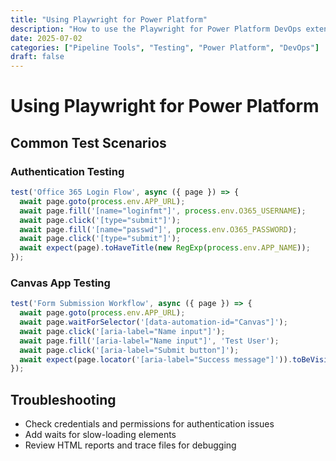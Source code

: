 ```yaml
---
title: "Using Playwright for Power Platform"
description: "How to use the Playwright for Power Platform DevOps extension, with test examples and troubleshooting tips."
date: 2025-07-02
categories: ["Pipeline Tools", "Testing", "Power Platform", "DevOps"]
draft: false
---
```

# Using Playwright for Power Platform

## Common Test Scenarios

### Authentication Testing
```javascript
test('Office 365 Login Flow', async ({ page }) => {
  await page.goto(process.env.APP_URL);
  await page.fill('[name="loginfmt"]', process.env.O365_USERNAME);
  await page.click('[type="submit"]');
  await page.fill('[name="passwd"]', process.env.O365_PASSWORD);
  await page.click('[type="submit"]');
  await expect(page).toHaveTitle(new RegExp(process.env.APP_NAME));
});
```

### Canvas App Testing
```javascript
test('Form Submission Workflow', async ({ page }) => {
  await page.goto(process.env.APP_URL);
  await page.waitForSelector('[data-automation-id="Canvas"]');
  await page.click('[aria-label="Name input"]');
  await page.fill('[aria-label="Name input"]', 'Test User');
  await page.click('[aria-label="Submit button"]');
  await expect(page.locator('[aria-label="Success message"]')).toBeVisible();
});
```

## Troubleshooting
- Check credentials and permissions for authentication issues
- Add waits for slow-loading elements
- Review HTML reports and trace files for debugging
